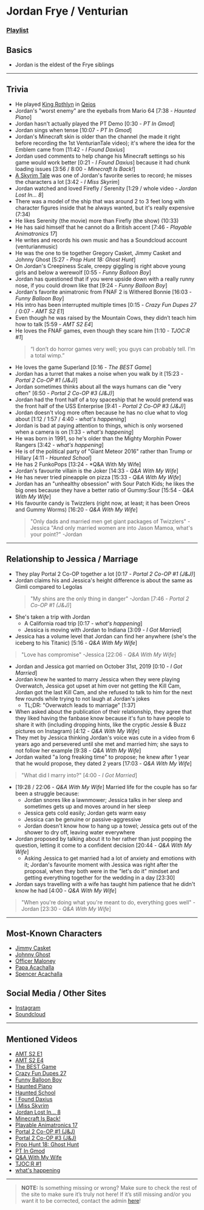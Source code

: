 # Jordan Frye / Venturian
### [Playlist](https://www.youtube.com/playlist?list=PLwlijWXtmIKiTpgrhIZUIhzbBrCSg%nwPn)

## Basics
- Jordan is the eldest of the Frye siblings

----

## Trivia
- He played [King Rothlyn](5.Characters/Qeios_Characters.md) in [Qeios](6.Series/Qeios.md)
- Jordan's "worst enemy" are the eyeballs from Mario 64 \[7:38 - *Haunted Piano*]
- Jordan hasn't actually played the PT Demo \[0:30 - *PT In Gmod*]
- Jordan sings when tense \[10:07 - *PT In Gmod*]
- Jordan's Minecraft skin is older than the channel \(he made it right before recording the 1st VenturianTale video); it's where the idea for the Emblem came from \[11:42 - *I Found Daxius*]
- Jordan used comments to help change his Minecraft settings so his game would work better \[0:21 - *I Found Daxius*] because it had chunk loading issues \[3:56 / 8:00 - *Minecraft Is Back!*]
- [A Skyrim Tale](6.Series/Tale_Series.md) was one of Jordan's favorite series to record; he misses the characters a lot \[3:42 - *I Miss Skyrim*]
- Jordan watched and loved Firefly / Serenity \[1:29 / whole video - *Jordan Lost In… 8*]
- There was a model of the ship that was around 2 to 3 feet long with character figures inside that he always wanted, but it's really expensive \(7:34)
- He likes Serenity \(the movie) more than Firefly \(the show) \(10:33)
- He has said himself that he cannot do a British accent \[7:46 - *Playable Animatronics 17*]
- He writes and records his own music and has a Soundcloud account \(venturianmusic)
- He was the one to tie together Gregory Casket, Jimmy Casket and Johnny Ghost \[5:27 - *Prop Hunt 18: Ghost Hunt*]
- On Jordan's Creepiness Scale, creepy giggling is right above young girls and below a werewolf \[0:55 - *Funny Balloon Boy*]
- Jordan has questioned that if you were upside down with a really runny nose, if you could drown like that \[9:24 - *Funny Balloon Boy*]
- Jordan's favorite animatronic from FNAF 2 is Withered Bonnie \[16:03 - *Funny Balloon Boy*]
- His intro has been interrupted multiple times \[0:15 - *Crazy Fun Dupes 27* / 0:07 - *AMT S2 E1*]
- Even though he was raised by the Mountain Cows, they didn’t teach him how to talk \[5:59 - *AMT S2 E4*]
- He loves the FNAF games, even though they scare him \[1:10 - *TJOC:R #1*]
    > “I don’t do horror games very well; you guys can probably tell. I’m a total wimp.”
- He loves the game Superland \[0:16 - *The BEST Game*]
- Jordan has a turret that makes a noise when you walk by it \[15:23 - *Portal 2 Co-OP #1 (J&J)*]
- Jordan sometimes thinks about all the ways humans can die "very often" \[6:50 - *Portal 2 Co-OP #3 (J&J)*]
- Jordan had the front half of a toy spaceship that he would pretend was the front half of the USS Enterprise \[9:41 - *Portal 2 Co-OP #3 (J&J)*]
- Jordan doesn't vlog more often because he has no clue what to vlog about \[1:12 / 1:57 / 4:40 - *what's happening*]
- Jordan is bad at paying attention to things, which is only worsened when a camera is on \[1:33 - *what's happening*]
- He was born in 1991, so he's older than the Mighty Morphin Power Rangers \[3:42 - *what's happening*]
- He is of the political party of "Giant Meteor 2016" rather than Trump or Hillary \[4:11 - *Haunted School*]
- He has 2 FunkoPops \[13:24 - *Q&A With My Wife]
- Jordan's favourite villain is the Joker \[14:33 - *Q&A With My Wife*]
- He has never tried pineapple on pizza \[15:33 - *Q&A With My Wife*]
- Jordan has an "unhealthy obsession" with Sour Patch Kids; he likes the big ones because they have a better ratio of Gummy:Sour \[15:54 - *Q&A With My Wife*]
- His favourite candy is Twizzlers \(right now, at least; it has been Oreos and Gummy Worms) \[16:20 - *Q&A With My Wife*]
  > "Only dads and married men get giant packages of Twizzlers" -Jessica
  > "And only married women are into Jason Mamoa, what's your point?" -Jordan

----

## Relationship to Jessica / Marriage
- They play Portal 2 Co-OP together a lot \[0:17 - *Portal 2 Co-OP #1 (J&J)*]
- Jordan claims his and Jessica's height difference is about the same as Gimli compared to Legolas
    > "My shins are the only thing in danger" -Jordan \[7:46 - *Portal 2 Co-OP #1 (J&J)*]
- She's taken a trip with Jordan
  - A California road trip \[0:17 - *what's happening*]
  - Jessica is moving with Jordan to Indiana \[3:09 - *I Got Married*]
- Jessica has a volume level that Jordan can find her anywhere \(she's the iceberg to his Titanic) \[5:16 - *Q&A With My Wife*]
> "Love has compromise" -Jessica \[22:06 - *Q&A With My Wife*]
- Jordan and Jessica got married on October 31st, 2019 \[0:10 - *I Got Married*]
- Jordan knew he wanted to marry Jessica when they were playing Overwatch, Jessica got upset at him over not getting the Kill Cam, Jordan got the last Kill Cam, and she refused to talk to him for the next few rounds while trying to not laugh at Jordan's jokes  
  - TL;DR: "Overwatch leads to marriage" \[1:37]
- When asked about the publication of their relationship, they agree that they liked having the fanbase know because it's fun to have people to share it with \(including dropping hints, like the cryptic Jessie & Buzz pictures on Instagram) \[4:12 - *Q&A With My Wife*]
- They met by Jessica thinking Jordan's voice was cute in a video from 6 years ago and persevered until she met and married him; she says to not follow her example \[9:38 - *Q&A With My Wife*]
- Jordan waited "a long freaking time" to propose; he knew after 1 year that he would propose, they dated 2 years \[17:03 - *Q&A With My Wife*]
> "What did I marry into?" \[4:00 - *I Got Married*]
- \[19:28 / 22:06 - *Q&A With My Wife*] Married life for the couple has so far been a struggle because:
  - Jordan snores like a lawnmower; Jessica talks in her sleep and sometimes gets up and moves around in her sleep
  - Jessica gets cold easily; Jordan gets warm easy
  - Jessica can be genuine or passive-aggressive
  - Jordan doesn't know how to hang up a towel; Jessica gets out of the shower to dry off, leaving water everywhere
- Jordan proposed by talking about it to her rather than just popping the question, letting it come to a confident decision \[20:44 - *Q&A With My Wife*]
  - Asking Jessica to get married had a lot of anxiety and emotions with it; Jordan's favourite moment with Jessica was right after the proposal, when they both were in the "let's do it" mindset and getting everything together for the wedding in a day \[23:30]
- Jordan says travelling with a wife has taught him patience that he didn't know he had \[4:00 - *Q&A With My Wife*]
> "When you're doing what you're meant to do, everything goes well" -Jordan \[23:30 - *Q&A With My Wife*]

----

## Most-Known Characters
- [Jimmy Casket](5.Characters/Jimmy_Casket.html)
- [Johnny Ghost](5.Characters/Johnny_Ghost.html)
- [Officer Maloney](5.Characters/Officer_Maloney.html)
- [Papa Acachalla](5.Characters/Papa_Acachalla.html)
- [Spencer Acachalla](5.Characters/Spencer_Acachalla.html)

## Social Media / Other Sites
- [Instagram](https://instagram.com/venturianacachalla?igshid=1bx5eybrt8xuv)
- [Soundcloud](https://soundcloud.com/venturianmusic)

----

## Mentioned Videos
- [AMT S2 E1](https://youtu.be/QveKwulefP0)
- [AMT S2 E4](https://youtu.be/JbWQ1MCyLVQ)
- [The BEST Game](https://youtu.be/ie_0HiSJ-8g)
- [Crazy Fun Dupes 27](https://youtu.be/ioWtP6jzsEA)
- [Funny Balloon Boy](https://youtu.be/EnoiRkmE1y8)
- [Haunted Piano](https://youtu.be/n8fdFA8EWQs)
- [Haunted School](https://youtu.be/cV31R3z-P7M)
- [I Found Daxius](https://youtu.be/3I_BsdJ1W1c)
- [I Miss Skyrim](https://youtu.be/ldqWeBVpLlA)
- [Jordan Lost In... 8](https://youtu.be/VuS8a921p4Q)
- [Minecraft Is Back!](https://youtu.be/R0rG3k-T4bw)
- [Playable Animatronics 17](https://youtu.be/mkyVjLCmh8w)
- [Portal 2 Co-OP #1 (J&J)](https://youtu.be/6GE1-ReTdtU)
- [Portal 2 Co-OP #3 (J&J)](https://youtu.be/6FpTNl6y6w4)
- [Prop Hunt 18: Ghost Hunt](https://youtu.be/2yVe4fe8lRw)
- [PT In Gmod](https://youtu.be/MUV-gpaBpkE)
- [Q&A With My Wife](https://youtu.be/fcWrt_7xM3w)
- [TJOC:R #1](https://youtu.be/eE8g0Z44aEs)
- [what's happening](https://youtu.be/8wn34LSj_Iw)

----

> **NOTE:** Is something missing or wrong? Make sure to check the rest of the site to make sure it’s truly not here! If it’s still missing and/or you want it to be corrected, contact the admin [here](../chapter_2.md)!